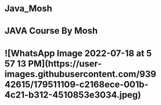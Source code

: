 # Java_Mosh
<h1>JAVA Course By Mosh<h1>
![WhatsApp Image 2022-07-18 at 5 57 13 PM](https://user-images.githubusercontent.com/93942615/179511109-c2168ece-001b-4c21-b312-4510853e3034.jpeg)
